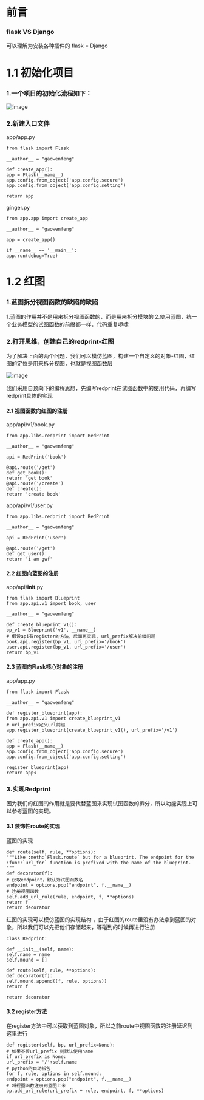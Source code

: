 # 前言
### flask VS Django
可以理解为安装各种插件的 flask = Django



# 1.1 初始化项目

### 1.一个项目的初始化流程如下：



![image](http://upload-images.jianshu.io/upload_images/14597179-e18c55d1fb28effc?imageMogr2/auto-orient/strip%7CimageView2/2/w/1240) 


### 2.新建入口文件

app/app.py
```
from flask import Flask

__author__ = "gaowenfeng"

def create_app():
app = Flask(__name__)
app.config.from_object('app.config.secure')
app.config.from_object('app.config.setting')

return app
```

ginger.py
```
from app.app import create_app

__author__ = "gaowenfeng"

app = create_app()

if __name__ == '__main__':
app.run(debug=True)
```

# 1.2 红图

### 1.蓝图拆分视图函数的缺陷的缺陷

1.蓝图的作用并不是用来拆分视图函数的，而是用来拆分模块的 2.使用蓝图，统一个业务模型的试图函数的前缀都一样，代码重复啰嗦

### 2.打开思维，创建自己的redprint-红图

为了解决上面的两个问题，我们可以模仿蓝图，构建一个自定义的对象-红图，红图的定位是用来拆分视图，也就是视图函数层

![image](http://upload-images.jianshu.io/upload_images/14597179-e0fda6bfede1225d?imageMogr2/auto-orient/strip%7CimageView2/2/w/1240) 

我们采用自顶向下的编程思想，先编写redprint在试图函数中的使用代码，再编写redprint具体的实现

#### 2.1 视图函数向红图的注册

app/api/v1/book.py
```
from app.libs.redprint import RedPrint

__author__ = "gaowenfeng"

api = RedPrint('book')

@api.route('/get')
def get_book():
return 'get book'
@api.route('/create')
def create():
return 'create book'
```
app/api/v1/user.py
```
from app.libs.redprint import RedPrint

__author__ = "gaowenfeng"

api = RedPrint('user')

@api.route('/get')
def get_user():
return 'i am gwf'
```
#### 2.2 红图向蓝图的注册

app/api/__init__.py
```
from flask import Blueprint
from app.api.v1 import book, user

__author__ = "gaowenfeng"

def create_blueprint_v1():
bp_v1 = Blueprint('v1', __name__)
# 假设api有register的方法，后面再实现, url_prefix解决前缀问题
book.api.register(bp_v1, url_prefix='/book')
user.api.register(bp_v1, url_prefix='/user')
return bp_v1
```
#### 2.3 蓝图向Flask核心对象的注册

app/app.py
```
from flask import Flask

__author__ = "gaowenfeng"

def register_blueprint(app):
from app.api.v1 import create_blueprint_v1
# url_prefix定义url前缀
app.register_blueprint(create_blueprint_v1(), url_prefix='/v1')

def create_app():
app = Flask(__name__)
app.config.from_object('app.config.secure')
app.config.from_object('app.config.setting')

register_blueprint(app)
return app<
```
### 3.实现Redprint

因为我们的红图的作用就是要代替蓝图来实现试图函数的拆分，所以功能实现上可以参考蓝图的实现。

#### 3.1 装饰性route的实现

蓝图的实现
```
def route(self, rule, **options):
"""Like :meth:`Flask.route` but for a blueprint. The endpoint for the
:func:`url_for` function is prefixed with the name of the blueprint.
"""
def decorator(f):
# 获取endpoint，默认为试图函数名
endpoint = options.pop("endpoint", f.__name__)
# 注册视图函数
self.add_url_rule(rule, endpoint, f, **options)
return f
return decorator
```
红图的实现可以模仿蓝图的实现结构 ，由于红图的route里没有办法拿到蓝图的对象，所以我们可以先把他们存储起来，等碰到的时候再进行注册
```
class Redprint:

def __init__(self, name):
self.name = name
self.mound = []

def route(self, rule, **options):
def decorator(f):
self.mound.append((f, rule, options))
return f

return decorator
```
#### 3.2 register方法

在register方法中可以获取到蓝图对象，所以之前route中视图函数的注册延迟到这里进行
```
def register(self, bp, url_prefix=None):
# 如果不传url_prefix 则默认使用name
if url_prefix is None:
url_prefix = '/'+self.name
# python的自动拆包
for f, rule, options in self.mound:
endpoint = options.pop("endpoint", f.__name__)
# 将视图函数注册到蓝图上来
bp.add_url_rule(url_prefix + rule, endpoint, f, **options)
```


